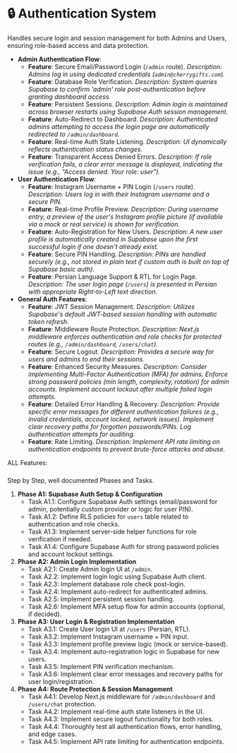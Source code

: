 # 🔒 Authentication System

Handles secure login and session management for both Admins and Users, ensuring role-based access and data protection.

-   **Admin Authentication Flow**:
    -   **Feature**: Secure Email/Password Login (`/admin` route).
        *Description: Admins log in using dedicated credentials (`admin@cherrygifts.com`).*
    -   **Feature**: Database Role Verification.
        *Description: System queries Supabase to confirm 'admin' role post-authentication before granting dashboard access.*
    -   **Feature**: Persistent Sessions.
        *Description: Admin login is maintained across browser restarts using Supabase Auth session management.*
    -   **Feature**: Auto-Redirect to Dashboard.
        *Description: Authenticated admins attempting to access the login page are automatically redirected to `/admin/dashboard`.*
    -   **Feature**: Real-time Auth State Listening.
        *Description: UI dynamically reflects authentication status changes.*
    -   **Feature**: Transparent Access Denied Errors.
        *Description: If role verification fails, a clear error message is displayed, indicating the issue (e.g., "Access denied. Your role: user").*
-   **User Authentication Flow**:
    -   **Feature**: Instagram Username + PIN Login (`/users` route).
        *Description: Users log in with their Instagram username and a secure PIN.*
    -   **Feature**: Real-time Profile Preview.
        *Description: During username entry, a preview of the user's Instagram profile picture (if available via a mock or real service) is shown for verification.*
    -   **Feature**: Auto-Registration for New Users.
        *Description: A new user profile is automatically created in Supabase upon the first successful login if one doesn't already exist.*
    -   **Feature**: Secure PIN Handling.
        *Description: PINs are handled securely (e.g., not stored in plain text if custom auth is built on top of Supabase basic auth).*
    -   **Feature**: Persian Language Support & RTL for Login Page.
        *Description: The user login page (`/users`) is presented in Persian with appropriate Right-to-Left text direction.*
-   **General Auth Features**:
    -   **Feature**: JWT Session Management.
        *Description: Utilizes Supabase's default JWT-based session handling with automatic token refresh.*
    -   **Feature**: Middleware Route Protection.
        *Description: Next.js middleware enforces authentication and role checks for protected routes (e.g., `/admin/dashboard`, `/users/chat`).*
    -   **Feature**: Secure Logout.
        *Description: Provides a secure way for users and admins to end their sessions.*
    -   **Feature**: Enhanced Security Measures.
        *Description: Consider implementing Multi-Factor Authentication (MFA) for admins. Enforce strong password policies (min length, complexity, rotation) for admin accounts. Implement account lockout after multiple failed login attempts.*
    -   **Feature**: Detailed Error Handling & Recovery.
        *Description: Provide specific error messages for different authentication failures (e.g., invalid credentials, account locked, network issues). Implement clear recovery paths for forgotten passwords/PINs. Log authentication attempts for auditing.*
    -   **Feature**: Rate Limiting.
        *Description: Implement API rate limiting on authentication endpoints to prevent brute-force attacks and abuse.*

ALL Features:
###
Step by Step, well documented Phases and Tasks.

1.  **Phase A1: Supabase Auth Setup & Configuration**
    *   Task A1.1: Configure Supabase Auth settings (email/password for admin, potentially custom provider or logic for user PIN).
    *   Task A1.2: Define RLS policies for `users` table related to authentication and role checks.
    *   Task A1.3: Implement server-side helper functions for role verification if needed.
    *   Task A1.4: Configure Supabase Auth for strong password policies and account lockout settings.
2.  **Phase A2: Admin Login Implementation**
    *   Task A2.1: Create Admin login UI at `/admin`.
    *   Task A2.2: Implement login logic using Supabase Auth client.
    *   Task A2.3: Implement database role check post-login.
    *   Task A2.4: Implement auto-redirect for authenticated admins.
    *   Task A2.5: Implement persistent session handling.
    *   Task A2.6: Implement MFA setup flow for admin accounts (optional, if decided).
3.  **Phase A3: User Login & Registration Implementation**
    *   Task A3.1: Create User login UI at `/users` (Persian, RTL).
    *   Task A3.2: Implement Instagram username + PIN input.
    *   Task A3.3: Implement profile preview logic (mock or service-based).
    *   Task A3.4: Implement auto-registration logic in Supabase for new users.
    *   Task A3.5: Implement PIN verification mechanism.
    *   Task A3.6: Implement clear error messages and recovery paths for user login/registration.
4.  **Phase A4: Route Protection & Session Management**
    *   Task A4.1: Develop Next.js middleware for `/admin/dashboard` and `/users/chat` protection.
    *   Task A4.2: Implement real-time auth state listeners in the UI.
    *   Task A4.3: Implement secure logout functionality for both roles.
    *   Task A4.4: Thoroughly test all authentication flows, error handling, and edge cases.
    *   Task A4.5: Implement API rate limiting for authentication endpoints.
